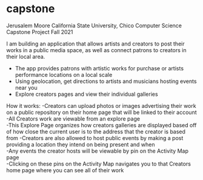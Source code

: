 # capstone

Jerusalem Moore
California State University, Chico 
Computer Science Capstone Project
Fall 2021

I am building an application that allows artists and creators to post their works in a public media space, as well as connect patrons 
to creators in their local area.
  - The app provides patrons with artistic works for purchase or artists performance locations on a local scale
  - Using geolocation, get directions to artists and musicians hosting events near you
  - Explore creators pages and view their individual galleries
  
How it works:
  -Creators can upload photos or images advertising their work on a public repository on their home page that will be linked to their account  
  -All Creators work are viewable from an explore page  
    -This Explore Page organizes how creators galleries are displayed based off of how close the current user is to the address that the creator is based from
  -Creators are also allowed to host public events by making a post providing a location they intend on being present and when  
    -Any events the creator hosts will be viewable by pin on the Activity Map page  
    -Clicking on these pins on the Activity Map navigates you to that Creators home page where you can see all of their work
    
    
